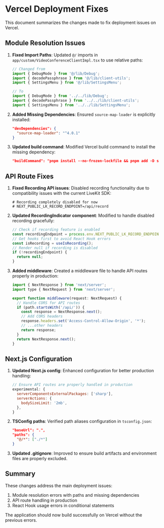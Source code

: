 # Vercel Deployment Fixes

This document summarizes the changes made to fix deployment issues on Vercel.

## Module Resolution Issues

1. **Fixed Import Paths**: Updated `@/` imports in `app/custom/VideoConferenceClientImpl.tsx` to use relative paths:
   ```javascript
   // Changed from
   import { DebugMode } from '@/lib/Debug';
   import { decodePassphrase } from '@/lib/client-utils';
   import { SettingsMenu } from '@/lib/SettingsMenu';
   
   // To
   import { DebugMode } from '../../lib/Debug';
   import { decodePassphrase } from '../../lib/client-utils';
   import { SettingsMenu } from '../../lib/SettingsMenu';
   ```

2. **Added Missing Dependencies**: Ensured `source-map-loader` is explicitly installed:
   ```json
   "devDependencies": {
     "source-map-loader": "^4.0.1"
   }
   ```

3. **Updated build command**: Modified Vercel build command to install the missing dependency:
   ```json
   "buildCommand": "pnpm install --no-frozen-lockfile && pnpm add -D source-map-loader && next build"
   ```

## API Route Fixes

1. **Fixed Recording API issues**: Disabled recording functionality due to compatibility issues with the current LiveKit SDK:
   ```
   # Recording completely disabled for now
   # NEXT_PUBLIC_LK_RECORD_ENDPOINT=/api/record
   ```

2. **Updated RecordingIndicator component**: Modified to handle disabled recording gracefully:
   ```javascript
   // Check if recording feature is enabled
   const recordingEndpoint = process.env.NEXT_PUBLIC_LK_RECORD_ENDPOINT;
   // Get hooks first to avoid React Hook errors
   const isRecording = useIsRecording();
   // Render null if recording is disabled
   if (!recordingEndpoint) {
     return null;
   }
   ```

3. **Added middleware**: Created a middleware file to handle API routes properly in production:
   ```javascript
   import { NextResponse } from 'next/server';
   import type { NextRequest } from 'next/server';
   
   export function middleware(request: NextRequest) {
     // Handle CORS for API routes
     if (path.startsWith('/api/')) {
       const response = NextResponse.next();
       // Add CORS headers
       response.headers.set('Access-Control-Allow-Origin', '*');
       // ...other headers
       return response;
     }
     return NextResponse.next();
   }
   ```

## Next.js Configuration

1. **Updated Next.js config**: Enhanced configuration for better production handling:
   ```javascript
   // Ensure API routes are properly handled in production
   experimental: {
     serverComponentsExternalPackages: ['sharp'],
     serverActions: {
       bodySizeLimit: '2mb',
     },
   }
   ```

2. **TSConfig paths**: Verified path aliases configuration in `tsconfig.json`:
   ```json
   "baseUrl": ".",
   "paths": {
     "@/*": ["./*"]
   }
   ```

3. **Updated .gitignore**: Improved to ensure build artifacts and environment files are properly excluded.

## Summary

These changes address the main deployment issues:
1. Module resolution errors with paths and missing dependencies
2. API route handling in production
3. React Hook usage errors in conditional statements

The application should now build successfully on Vercel without the previous errors. 